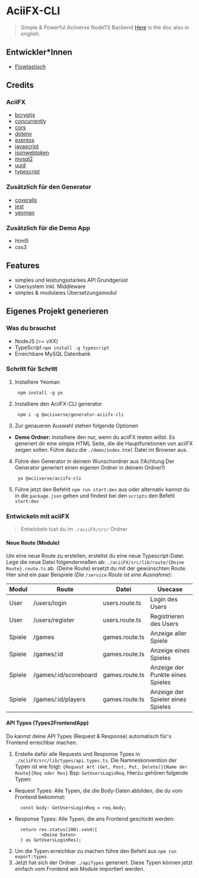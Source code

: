 # AciiFX-CLI

> Simple & Powerful Aciiverse NodeTS Backend
> [Here](https://) is the doc also in english.

## Entwickler*Innen

- [Flowtastisch](https://)

## Credits

### AciiFX

- [bcryptjs](https://github.com/kelektiv/node.bcrypt.js)
- [concurrently](https://github.com/open-cli-tools/concurrently)
- [cors](https://github.com/expressjs/cors)
- [dotenv](https://github.com/motdotla/dotenv)
- [express](https://github.com/expressjs/express)
- [javascript](https://www.javascript.com/)
- [jsonwebtoken](https://github.com/auth0/node-jsonwebtoken)
- [mysql2](https://github.com/sidorares/node-mysql2)
- [uuid](https://github.com/uuidjs/uuid)
- [typescript](https://github.com/Microsoft/TypeScript)

### Zusätzlich für den Generator

- [coveralls](https://github.com/nickmerwin/node-coveralls)
- [jest](https://jestjs.io/)
- [yeoman](https://yeoman.io/)

### Zusätzlich für die Demo App

- html5
- css3

## Features

- simples und leistungsstarkes API Grundgerüst
- Usersystem inkl. Middleware
- simples & modulares Übersetzungsmodul

## Eigenes Projekt generieren

### Was du brauchst

- NodeJS (>= vXX)
- TypeScript `npm install -g typescript`
- Erreichbare MySQL Datenbank

### Schritt für Schritt

1. Installiere Yeoman

        npm install -g yo

2. Installiere den AciiFX-CLI generator

        npm i -g @aciiverse/generator-aciifx-cli

3. Zur genaueren Auswahl stehen folgende Optionen

- **Demo Ordner:** Installiere den nur, wenn du aciiFX testen willst. Es generiert dir eine simple HTML Seite, die die Hauptfunktionen von aciiFX zeigen sollen. Führe dazu die ```./demo/index.html``` Datei im Browser aus.

4. Führe den Generator in deinem Wunschordner aus (!Achtung Der Generator generiert einen eigenen Ordner in deinem Ordner!)

        yo @aciiverse/aciifx-cli

5. Führe jetzt den Befehlt `npm run start:dev` aus oder alternativ kannst du in die `package.json` gehen und findest bei den `scripts` den Befehl `start:dev`

### Entwickeln mit aciiFX

> Entwickeln tust du im ```./aciiFX/src/``` Ordner

#### Neue Route (Module)

Um eine neue Route zu erstellen, erstellst du eine neue Typescript-Datei. Lege die neue Datei folgendermaßen ab: ```./aciiFX/src/lib/route/{Deine Route}.route.ts``` ab. {Deine Route} ersetzt du mit der gewünschten Route. Hier sind ein paar Beispiele *(Die ```/service``` Route ist eine Ausnahme)*:

| Modul | Route | Datei | Usecase |
| -- | -- | -- | -- |
| User | /users/login | users.route.ts | Login des Users |
| User | /users/register | users.route.ts | Registrieren des Users |
| Spiele | /games | games.route.ts | Anzeige aller Spiele |
| Spiele | /games/:id | games.route.ts | Anzeige eines Spieles |
| Spiele | /games/:id/scoreboard | games.route.ts | Anzeige der Punkte eines Spieles |
| Spiele | /games/:id/players | games.route.ts | Anzeige der Spieler eines Spieles |

#### API Types (Types2FrontendApp)

Du kannst deine API Types (Request & Response) automatisch für's Frontend erreichbar machen.

1. Erstelle dafür alle Requests und Response Types in ```./aciiFX/src/lib/types/api.types.ts```.
Die Namneskonvention der Typen ist wie folgt: ```{Request Art (Get, Post, Put, Delete)}{Name der Route}{Req oder Res}``` Bsp: ```GetUsersLoginReq```. Hierzu gehören folgende Typen:

- Request Types: Alle Typen, die die Body-Daten abbilden, die du vom Frontend bekommst:

        const body: GetUsersLoginReq = req.body;

- Response Types: Alle Typen, die ans Frontend geschickt werden:

        return res.status(200).send({
                <Deine Daten>
        } as GetUsersLoginRes);

2. Um die Typen erreichbar zu machen führe den Befehl aus ```npm run export:types```
3. Jetzt hat sich der Ordner ```./apiTypes``` generiert. Diese Typen können jetzt einfach vom Frontend wie Module importiert werden.